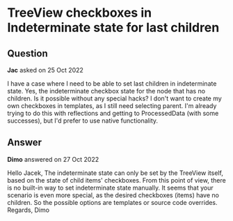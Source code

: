 # TreeView checkboxes in Indeterminate state for last children

## Question

**Jac** asked on 25 Oct 2022

I have a case where I need to be able to set last children in indeterminate state. Yes, the indeterminate checkbox state for the node that has no children. Is it possible without any special hacks? I don't want to create my own checkboxes in templates, as I still need selecting parent. I'm already trying to do this with reflections and getting to ProcessedData (with some successes), but I'd prefer to use native functionality.

## Answer

**Dimo** answered on 27 Oct 2022

Hello Jacek, The indeterminate state can only be set by the TreeView itself, based on the state of child items' checkboxes. From this point of view, there is no built-in way to set indeterminate state manually. It seems that your scenario is even more special, as the desired checkboxes (items) have no children. So the possible options are templates or source code overrides. Regards, Dimo
